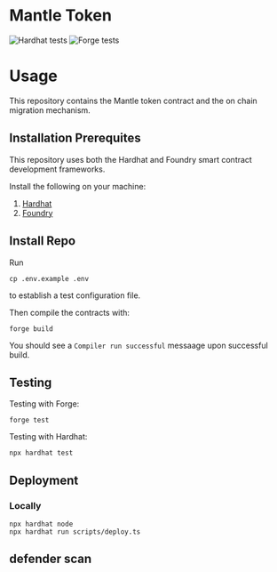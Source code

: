 # Mantle Token
![Hardhat tests](https://github.com/mantlenetworkio/mantle-token-contracts/actions/workflows/test.yml/badge.svg)
![Forge tests](https://github.com/mantlenetworkio/mantle-token-contracts/actions/workflows/coverage.yml/badge.svg)

# Usage
This repository contains the Mantle token contract and the on chain migration mechanism. 

## Installation Prerequites
This repository uses both the Hardhat and Foundry smart contract development frameworks. 

Install the following on your machine:
1. [Hardhat](https://www.npmjs.com/package/hardhat)
1. [Foundry](https://book.getfoundry.sh/getting-started/installation)

## Install Repo
Run 
```shell
cp .env.example .env
```
to establish a test configuration file.

Then compile the contracts with:
```shell
forge build
```
You should see a `Compiler run successful` messaage upon successful build. 

## Testing
Testing with Forge:
```shell
forge test
```

Testing with Hardhat:
```shell
npx hardhat test
```

## Deployment
### Locally
```shell
npx hardhat node
npx hardhat run scripts/deploy.ts
```

## defender scan